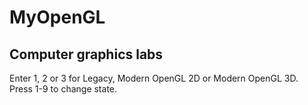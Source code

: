 # MyOpenGL
## Computer graphics labs
Enter 1, 2 or 3 for Legacy, Modern OpenGL 2D or Modern OpenGL 3D.
<br>
Press 1-9 to change state.
